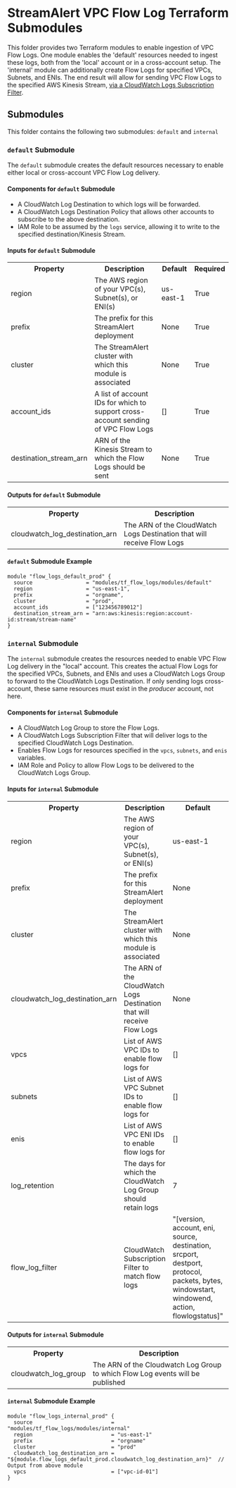 # StreamAlert VPC Flow Log Terraform Submodules
This folder provides two Terraform modules to enable ingestion of VPC Flow Logs.
One module enables the 'default' resources needed to ingest these logs, both from the 'local' account
or in a cross-account setup. The 'internal' module can additionally create Flow Logs for specified VPCs, Subnets, and ENIs.
The end result will allow for sending VPC Flow Logs to the specified AWS Kinesis Stream,
[via a CloudWatch Logs Subscription Filter](https://docs.aws.amazon.com/AmazonCloudWatch/latest/logs/CrossAccountSubscriptions.html).

## Submodules
This folder contains the following two submodules: `default` and `internal`

### `default` Submodule
The `default` submodule creates the default resources necessary to enable either local or
cross-account VPC Flow Log delivery.

#### Components for `default` Submodule
* A CloudWatch Log Destination to which logs will be forwarded.
* A CloudWatch Logs Destination Policy that allows other accounts to subscribe to the above destination.
* IAM Role to be assumed by the `logs` service, allowing it to write to the specified destination/Kinesis Stream.

#### Inputs for `default` Submodule
<table>
  <tr>
    <th>Property</th>
    <th>Description</th>
    <th>Default</th>
    <th>Required</th>
  </tr>
  <tr>
    <td>region</td>
    <td>The AWS region of your VPC(s), Subnet(s), or ENI(s)</td>
    <td>us-east-1</td>
    <td>True</td>
  </tr>
  <tr>
    <td>prefix</td>
    <td>The prefix for this StreamAlert deployment</td>
    <td>None</td>
    <td>True</td>
  </tr>
  <tr>
    <td>cluster</td>
    <td>The StreamAlert cluster with which this module is associated</td>
    <td>None</td>
    <td>True</td>
  </tr>
  <tr>
    <td>account_ids</td>
    <td>A list of account IDs for which to support cross-account sending of VPC Flow Logs</td>
    <td>[]</td>
    <td>True</td>
  </tr>
  <tr>
    <td>destination_stream_arn</td>
    <td>ARN of the Kinesis Stream to which the Flow Logs should be sent</td>
    <td>None</td>
    <td>True</td>
  </tr>
</table>

#### Outputs for `default` Submodule
<table>
  <tr>
    <th>Property</th>
    <th>Description</th>
  </tr>
  <tr>
    <td>cloudwatch_log_destination_arn</td>
    <td>The ARN of the CloudWatch Logs Destination that will receive Flow Logs</td>
  </tr>
</table>

#### `default` Submodule Example
```hcl
module "flow_logs_default_prod" {
  source                 = "modules/tf_flow_logs/modules/default"
  region                 = "us-east-1",
  prefix                 = "orgname",
  cluster                = "prod",
  account_ids            = ["123456789012"]
  destination_stream_arn = "arn:aws:kinesis:region:account-id:stream/stream-name"
}
```

### `internal` Submodule
The `internal` submodule creates the resources needed to enable VPC Flow Log delivery in the "local"
account. This creates the actual Flow Logs for the specified VPCs, Subnets, and ENIs and uses a
CloudWatch Logs Group to forward to the CloudWatch Logs Destination. If only sending logs cross-account,
these same resources must exist in the _producer_ account, not here.

#### Components for `internal` Submodule
* A CloudWatch Log Group to store the Flow Logs.
* A CloudWatch Logs Subscription Filter that will deliver logs to the specified CloudWatch Logs Destination.
* Enables Flow Logs for resources specified in the `vpcs`, `subnets`, and `enis` variables.
* IAM Role and Policy to allow Flow Logs to be delivered to the CloudWatch Logs Group.

#### Inputs for `internal` Submodule
<table>
  <tr>
    <th>Property</th>
    <th>Description</th>
    <th>Default</th>
    <th>Required</th>
  </tr>
  <tr>
    <td>region</td>
    <td>The AWS region of your VPC(s), Subnet(s), or ENI(s)</td>
    <td>us-east-1</td>
    <td>True</td>
  </tr>
  <tr>
    <td>prefix</td>
    <td>The prefix for this StreamAlert deployment</td>
    <td>None</td>
    <td>True</td>
  </tr>
  <tr>
    <td>cluster</td>
    <td>The StreamAlert cluster with which this module is associated</td>
    <td>None</td>
    <td>True</td>
  </tr>
  <tr>
    <td>cloudwatch_log_destination_arn</td>
    <td>The ARN of the CloudWatch Logs Destination that will receive Flow Logs</td>
    <td>None</td>
    <td>True</td>
  </tr>
  <tr>
    <td>vpcs</td>
    <td>List of AWS VPC IDs to enable flow logs for</td>
    <td>[]</td>
    <td>False</td>
  </tr>
  <tr>
    <td>subnets</td>
    <td>List of AWS VPC Subnet IDs to enable flow logs for</td>
    <td>[]</td>
    <td>False</td>
  </tr>
  <tr>
    <td>enis</td>
    <td>List of AWS VPC ENI IDs to enable flow logs for</td>
    <td>[]</td>
    <td>False</td>
  </tr>
  <tr>
    <td>log_retention</td>
    <td>The days for which the CloudWatch Log Group should retain logs</td>
    <td>7</td>
    <td>False</td>
  </tr>
  <tr>
    <td>flow_log_filter</td>
    <td>CloudWatch Subscription Filter to match flow logs</td>
    <td>"[version, account, eni, source, destination, srcport, destport, protocol, packets, bytes, windowstart, windowend, action, flowlogstatus]"</td>
    <td>False</td>
  </tr>
</table>

#### Outputs for `internal` Submodule
<table>
  <tr>
    <th>Property</th>
    <th>Description</th>
  </tr>
  <tr>
    <td>cloudwatch_log_group</td>
    <td>The ARN of the Cloudwatch Log Group to which Flow Log events will be published</td>
  </tr>
</table>

#### `internal` Submodule Example
```hcl
module "flow_logs_internal_prod" {
  source                         = "modules/tf_flow_logs/modules/internal"
  region                         = "us-east-1"
  prefix                         = "orgname"
  cluster                        = "prod"
  cloudwatch_log_destination_arn = "${module.flow_logs_default_prod.cloudwatch_log_destination_arn}"  // Output from above module
  vpcs                           = ["vpc-id-01"]
}
```
